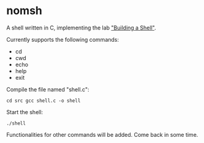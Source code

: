 # nomsh
A shell written in C, implementing the lab <a href="https://www.cse.iitb.ac.in/~mythili/os/labs/lab-shell/shell.pdf">"Building a Shell"</a>.

Currently supports the following commands:
* cd
* cwd
* echo
* help
* exit

Compile the file named "shell.c":

`
cd src
gcc shell.c -o shell
`

Start the shell:

`
./shell
`

Functionalities for other commands will be added. Come back in some time.
